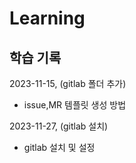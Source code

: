 # Learning



## 학습 기록

2023-11-15, (gitlab 폴더 추가)
- issue,MR 템플릿 생성 방법

2023-11-27, (gitlab 설치)
- gitlab 설치 및 설정

